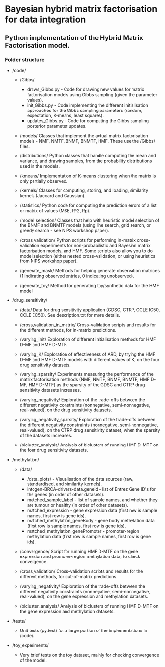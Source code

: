 # Bayesian hybrid matrix factorisation for data integration
## Python implementation of the Hybrid Matrix Factorisation model.

### Folder structure

- /code/
  - /Gibbs/
    - draws_Gibbs.py - Code for drawing new values for matrix factorisation models using Gibbs sampling (given the parameter values).
    - init_Gibbs.py - Code implementing the different initialisation approaches for the Gibbs sampling parameters (random, expectation, K-means, least squares).
    - updates_Gibbs.py - Code for computing the Gibbs sampling posterior parameter updates.

  - /models/
  Classes that implement the actual matrix factorisation models - NMF, NMTF, BNMF, BNMTF, HMF. These use the /Gibbs/ files.

  - /distributions/
  Python classes that handle computing the mean and variance, and drawing samples, from the probability distributions used in the models.

  - /kmeans/
  Implementation of K-means clustering when the matrix is only partially observed.

  - /kernels/
  Classes for computing, storing, and loading, similarity kernels (Jaccard and Gaussian).

  - /statistics/
  Python code for computing the prediction errors of a list or matrix of values (MSE, R^2, Rp).

  - /model_selection/
  Classes that help with heuristic model selection of the BNMF and BNMTF models (using line search, grid search, or greedy search - see NIPS workshop paper).

  - /cross_validation/
  Python scripts for performing in-matrix cross-validation experiments for non-probabilistic and Bayesian matrix factorisation models, and HMF. Some scripts also allow you to do model selection (either nested cross-validation, or using heuristics from NIPS workshop paper).

  - /generate_mask/
  Methods for helping generate observation matrices (1 indicating observed entries, 0 indicating unobserved).

  - /generate_toy/
  Method for generating toy/synthetic data for the HMF model.


- /drug_sensitivity/
  - /data/
  Data for drug sensitivity application (GDSC, CTRP, CCLE IC50, CCLE EC50). See description.txt for more details.

  - /cross_validation_in_matrix/
  Cross-validation scripts and results for the different methods, for in-matrix predictions.

  - /varying_init/
  Exploration of different initialisation methods for HMF D-MF and HMF D-MTF.

  - /varying_K/
  Exploration of effectiveness of ARD, by trying the HMF D-MF and HMF D-MTF models with different values of K, on the four drug sensitivity datasets.

  - /varying_sparsity/
  Experiments measuring the performance of the matrix factorisation methods (NMF, NMTF, BNMF, BNMTF, HMF D-MF, HMF D-MTF) as the sparsity of the GDSC and CTRP drug sensitivity datasets increases.

  - /varying_negativity/
  Exploration of the trade-offs between the different negativity constraints (nonnegative, semi-nonnegative, real-valued), on the drug sensitivity datasets.

  - /varying_negativity_sparsity/
  Exploration of the trade-offs between the different negativity constraints (nonnegative, semi-nonnegative, real-valued), on the CTRP drug sensitivity dataset, when the sparsity of the datasets increases.

  - /bicluster_analysis/
  Analysis of biclusters of running HMF D-MTF on the four drug sensitivity datasets.


- /methylation/
  - /data/
    - /data_plots/ - Visualisation of the data sources (raw, standardised, and similarity kernels).
    - intogen-BRCA-drivers-data.geneid - list of Entrez Gene ID's for the genes (in order of other datasets).
    - matched_sample_label - list of sample names, and whether they are tumour or healthy (in order of other datasets).
    - matched_expression - gene expression data (first row is sample names, first row is gene ids).
    - matched_methylation_geneBody - gene body methylation data (first row is sample names, first row is gene ids).
    - matched_methylation_genePromoter - promoter-region methylation data (first row is sample names, first row is gene ids).

  - /convergence/
  Script for running HMF D-MTF on the gene expression and promoter-region methylation data, to check convergence.

  - /cross_validation/
  Cross-validation scripts and results for the different methods, for out-of-matrix predictions.
	
  - /varying_negativity/
  Exploration of the trade-offs between the different negativity constraints (nonnegative, semi-nonnegative, real-valued), on the gene expression and methylation datasets.

  - /bicluster_analysis/
  Analysis of biclusters of running HMF D-MTF on the gene expression and methylation datasets.


- /tests/
  - Unit tests (py.test) for a large portion of the implementations in /code/.


- /toy_experiments/
  - Very brief tests on the toy dataset, mainly for checking convergence of the model.

